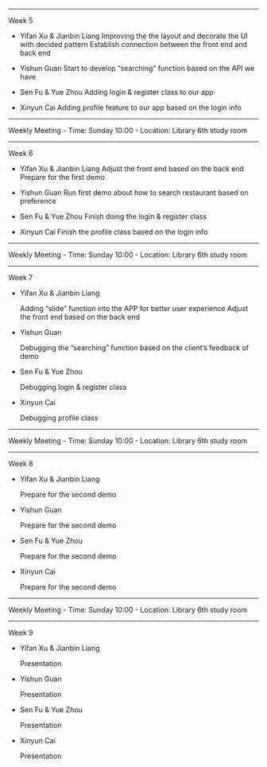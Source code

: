 *************************************************************************
Week 5

- Yifan Xu & Jianbin Liang
    Improving the the layout and decorate the UI with decided pattern 
	Establish connection between the front end and back end

- Yishun Guan
	Start to develop “searching” function based on the API we have

- Sen Fu & Yue Zhou
  Adding login & register class  to our app

- Xinyun Cai
  Adding profile feature to our app based on the login info

*************************************************************************
Weekly Meeting
	- Time: Sunday 10:00 
	- Location: Library 6th study room

*************************************************************************
Week 6

- Yifan Xu & Jianbin Liang
  Adjust the front end based on the back end     
  Prepare for the first demo

- Yishun Guan
  Run first demo about how to search restaurant based on preference

- Sen Fu & Yue Zhou
  Finish doing the login & register class

- Xinyun Cai
  Finish the profile class based on the login info

*************************************************************************
Weekly Meeting
	- Time: Sunday 10:00 
	- Location: Library 6th study room
		
*************************************************************************
Week 7

- Yifan Xu & Jianbin Liang

  Adding  “slide” function into the APP for better user experience
  Adjust the front end based on the back end     
	
- Yishun Guan

  Debugging the “searching” function based on the client’s feedback of demo

- Sen Fu & Yue Zhou
   
  Debugging login & register class

- Xinyun Cai

  Debugging profile class

*************************************************************************
Weekly Meeting
	- Time: Sunday 10:00 
	- Location: Library 6th study room
		
*************************************************************************
Week 8

- Yifan Xu & Jianbin Liang
  
  Prepare for the second demo

- Yishun Guan
  
  Prepare for the second demo

- Sen Fu & Yue Zhou

  Prepare for the second demo

- Xinyun Cai
 
  Prepare for the second demo

*************************************************************************
Weekly Meeting
	- Time: Sunday 10:00 
	- Location: Library 6th study room
		
*************************************************************************

Week 9

- Yifan Xu & Jianbin Liang

  Presentation 

- Yishun Guan

  Presentation 

- Sen Fu & Yue Zhou

  Presentation

- Xinyun Cai

   Presentation

